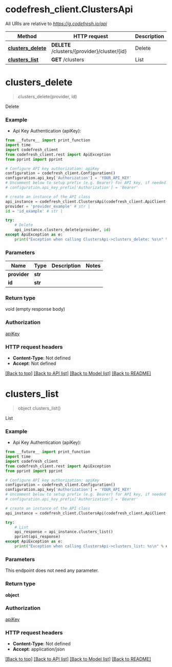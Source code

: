 # codefresh_client.ClustersApi

All URIs are relative to *https://g.codefresh.io/api*

Method | HTTP request | Description
------------- | ------------- | -------------
[**clusters_delete**](ClustersApi.md#clusters_delete) | **DELETE** /clusters/{provider}/cluster/{id} | Delete
[**clusters_list**](ClustersApi.md#clusters_list) | **GET** /clusters | List


# **clusters_delete**
> clusters_delete(provider, id)

Delete

### Example

* Api Key Authentication (apiKey): 
```python
from __future__ import print_function
import time
import codefresh_client
from codefresh_client.rest import ApiException
from pprint import pprint

# Configure API key authorization: apiKey
configuration = codefresh_client.Configuration()
configuration.api_key['Authorization'] = 'YOUR_API_KEY'
# Uncomment below to setup prefix (e.g. Bearer) for API key, if needed
# configuration.api_key_prefix['Authorization'] = 'Bearer'

# create an instance of the API class
api_instance = codefresh_client.ClustersApi(codefresh_client.ApiClient(configuration))
provider = 'provider_example' # str | 
id = 'id_example' # str | 

try:
    # Delete
    api_instance.clusters_delete(provider, id)
except ApiException as e:
    print("Exception when calling ClustersApi->clusters_delete: %s\n" % e)
```

### Parameters

Name | Type | Description  | Notes
------------- | ------------- | ------------- | -------------
 **provider** | **str**|  | 
 **id** | **str**|  | 

### Return type

void (empty response body)

### Authorization

[apiKey](../README.md#apiKey)

### HTTP request headers

 - **Content-Type**: Not defined
 - **Accept**: Not defined

[[Back to top]](#) [[Back to API list]](../README.md#documentation-for-api-endpoints) [[Back to Model list]](../README.md#documentation-for-models) [[Back to README]](../README.md)

# **clusters_list**
> object clusters_list()

List

### Example

* Api Key Authentication (apiKey): 
```python
from __future__ import print_function
import time
import codefresh_client
from codefresh_client.rest import ApiException
from pprint import pprint

# Configure API key authorization: apiKey
configuration = codefresh_client.Configuration()
configuration.api_key['Authorization'] = 'YOUR_API_KEY'
# Uncomment below to setup prefix (e.g. Bearer) for API key, if needed
# configuration.api_key_prefix['Authorization'] = 'Bearer'

# create an instance of the API class
api_instance = codefresh_client.ClustersApi(codefresh_client.ApiClient(configuration))

try:
    # List
    api_response = api_instance.clusters_list()
    pprint(api_response)
except ApiException as e:
    print("Exception when calling ClustersApi->clusters_list: %s\n" % e)
```

### Parameters
This endpoint does not need any parameter.

### Return type

**object**

### Authorization

[apiKey](../README.md#apiKey)

### HTTP request headers

 - **Content-Type**: Not defined
 - **Accept**: application/json

[[Back to top]](#) [[Back to API list]](../README.md#documentation-for-api-endpoints) [[Back to Model list]](../README.md#documentation-for-models) [[Back to README]](../README.md)

